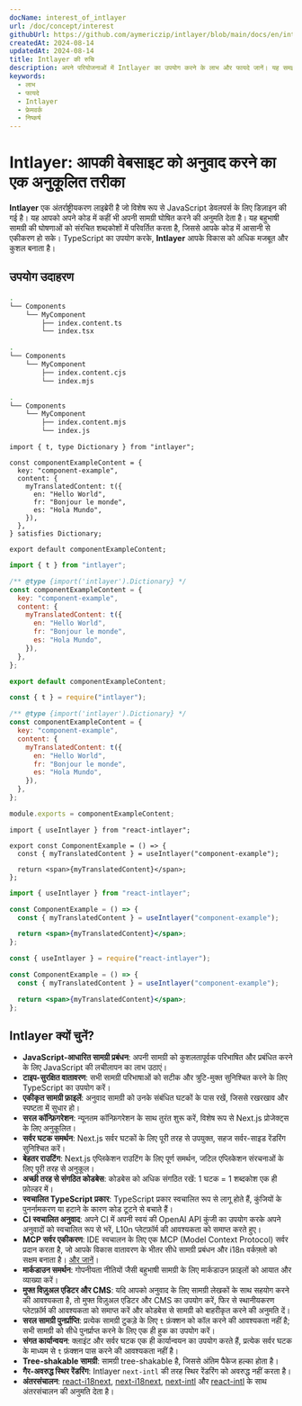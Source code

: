 ```yaml
---
docName: interest_of_intlayer
url: /doc/concept/interest
githubUrl: https://github.com/aymericzip/intlayer/blob/main/docs/en/interest_of_intlayer.md
createdAt: 2024-08-14
updatedAt: 2024-08-14
title: Intlayer की रुचि
description: अपने परियोजनाओं में Intlayer का उपयोग करने के लाभ और फायदे जानें। यह समझें कि Intlayer अन्य फ्रेमवर्क के बीच क्यों खड़ा है।
keywords:
  - लाभ
  - फायदे
  - Intlayer
  - फ्रेमवर्क
  - निष्कर्ष
---
```


# Intlayer: आपकी वेबसाइट को अनुवाद करने का एक अनुकूलित तरीका

**Intlayer** एक अंतर्राष्ट्रीयकरण लाइब्रेरी है जो विशेष रूप से JavaScript डेवलपर्स के लिए डिज़ाइन की गई है। यह आपको अपने कोड में कहीं भी अपनी सामग्री घोषित करने की अनुमति देता है। यह बहुभाषी सामग्री की घोषणाओं को संरचित शब्दकोशों में परिवर्तित करता है, जिससे आपके कोड में आसानी से एकीकरण हो सके। TypeScript का उपयोग करके, **Intlayer** आपके विकास को अधिक मजबूत और कुशल बनाता है।

## उपयोग उदाहरण

```bash codeFormat="typescript"
.
└── Components
    └── MyComponent
        ├── index.content.ts
        └── index.tsx
```

```bash codeFormat="commonjs"
.
└── Components
    └── MyComponent
        ├── index.content.cjs
        └── index.mjs
```

```bash codeFormat="esm"
.
└── Components
    └── MyComponent
        ├── index.content.mjs
        └── index.js
```

```tsx fileName="./Components/MyComponent/index.content.ts" codeFormat="typescript"
import { t, type Dictionary } from "intlayer";

const componentExampleContent = {
  key: "component-example",
  content: {
    myTranslatedContent: t({
      en: "Hello World",
      fr: "Bonjour le monde",
      es: "Hola Mundo",
    }),
  },
} satisfies Dictionary;

export default componentExampleContent;
```

```jsx fileName="./Components/MyComponent/index.mjx" codeFormat="esm"
import { t } from "intlayer";

/** @type {import('intlayer').Dictionary} */
const componentExampleContent = {
  key: "component-example",
  content: {
    myTranslatedContent: t({
      en: "Hello World",
      fr: "Bonjour le monde",
      es: "Hola Mundo",
    }),
  },
};

export default componentExampleContent;
```

```jsx fileName="./Components/MyComponent/index.csx" codeFormat="commonjs"
const { t } = require("intlayer");

/** @type {import('intlayer').Dictionary} */
const componentExampleContent = {
  key: "component-example",
  content: {
    myTranslatedContent: t({
      en: "Hello World",
      fr: "Bonjour le monde",
      es: "Hola Mundo",
    }),
  },
};

module.exports = componentExampleContent;
```

```tsx fileName="./Components/MyComponent/index.tsx" codeFormat="typescript"
import { useIntlayer } from "react-intlayer";

export const ComponentExample = () => {
  const { myTranslatedContent } = useIntlayer("component-example");

  return <span>{myTranslatedContent}</span>;
};
```

```jsx fileName="./Components/MyComponent/index.mjx" codeFormat="esm"
import { useIntlayer } from "react-intlayer";

const ComponentExample = () => {
  const { myTranslatedContent } = useIntlayer("component-example");

  return <span>{myTranslatedContent}</span>;
};
```

```jsx fileName="./Components/MyComponent/index.csx" codeFormat="commonjs"
const { useIntlayer } = require("react-intlayer");

const ComponentExample = () => {
  const { myTranslatedContent } = useIntlayer("component-example");

  return <span>{myTranslatedContent}</span>;
};
```

## Intlayer क्यों चुनें?

- **JavaScript-आधारित सामग्री प्रबंधन**: अपनी सामग्री को कुशलतापूर्वक परिभाषित और प्रबंधित करने के लिए JavaScript की लचीलापन का लाभ उठाएं।
- **टाइप-सुरक्षित वातावरण**: सभी सामग्री परिभाषाओं को सटीक और त्रुटि-मुक्त सुनिश्चित करने के लिए TypeScript का उपयोग करें।
- **एकीकृत सामग्री फ़ाइलें**: अनुवाद सामग्री को उनके संबंधित घटकों के पास रखें, जिससे रखरखाव और स्पष्टता में सुधार हो।
- **सरल कॉन्फ़िगरेशन**: न्यूनतम कॉन्फ़िगरेशन के साथ तुरंत शुरू करें, विशेष रूप से Next.js प्रोजेक्ट्स के लिए अनुकूलित।
- **सर्वर घटक समर्थन**: Next.js सर्वर घटकों के लिए पूरी तरह से उपयुक्त, सहज सर्वर-साइड रेंडरिंग सुनिश्चित करें।
- **बेहतर राउटिंग**: Next.js एप्लिकेशन राउटिंग के लिए पूर्ण समर्थन, जटिल एप्लिकेशन संरचनाओं के लिए पूरी तरह से अनुकूल।
- **अच्छी तरह से संगठित कोडबेस**: कोडबेस को अधिक संगठित रखें: 1 घटक = 1 शब्दकोश एक ही फ़ोल्डर में।
- **स्वचालित TypeScript प्रकार**: TypeScript प्रकार स्वचालित रूप से लागू होते हैं, कुंजियों के पुनर्नामकरण या हटाने के कारण कोड टूटने से बचाते हैं।
- **CI स्वचालित अनुवाद**: अपने CI में अपनी स्वयं की OpenAI API कुंजी का उपयोग करके अपने अनुवादों को स्वचालित रूप से भरें, L10n प्लेटफ़ॉर्म की आवश्यकता को समाप्त करते हुए।
- **MCP सर्वर एकीकरण**: IDE स्वचालन के लिए एक MCP (Model Context Protocol) सर्वर प्रदान करता है, जो आपके विकास वातावरण के भीतर सीधे सामग्री प्रबंधन और i18n वर्कफ़्लो को सक्षम बनाता है। [और जानें](https://github.com/aymericzip/intlayer/blob/main/docs/en/mcp_server.md)।
- **मार्कडाउन समर्थन**: गोपनीयता नीतियों जैसी बहुभाषी सामग्री के लिए मार्कडाउन फ़ाइलों को आयात और व्याख्या करें।
- **मुफ्त विज़ुअल एडिटर और CMS**: यदि आपको अनुवाद के लिए सामग्री लेखकों के साथ सहयोग करने की आवश्यकता है, तो मुफ्त विज़ुअल एडिटर और CMS का उपयोग करें, फिर से स्थानीयकरण प्लेटफ़ॉर्म की आवश्यकता को समाप्त करें और कोडबेस से सामग्री को बाहरीकृत करने की अनुमति दें।
- **सरल सामग्री पुनर्प्राप्ति**: प्रत्येक सामग्री टुकड़े के लिए `t` फ़ंक्शन को कॉल करने की आवश्यकता नहीं है; सभी सामग्री को सीधे पुनर्प्राप्त करने के लिए एक ही हुक का उपयोग करें।
- **संगत कार्यान्वयन**: क्लाइंट और सर्वर घटक एक ही कार्यान्वयन का उपयोग करते हैं, प्रत्येक सर्वर घटक के माध्यम से `t` फ़ंक्शन पास करने की आवश्यकता नहीं है।
- **Tree-shakable सामग्री**: सामग्री tree-shakable है, जिससे अंतिम पैकेज हल्का होता है।
- **गैर-अवरुद्ध स्थिर रेंडरिंग**: Intlayer `next-intl` की तरह स्थिर रेंडरिंग को अवरुद्ध नहीं करता है।
- **अंतरसंचालन**: [react-i18next](https://github.com/aymericzip/intlayer/blob/main/docs/en/intlayer_with_react-i18next.md), [next-i18next](https://github.com/aymericzip/intlayer/blob/main/docs/en/intlayer_with_next-i18next.md), [next-intl](https://github.com/aymericzip/intlayer/blob/main/docs/en/intlayer_with_next-intl.md) और [react-intl](https://github.com/aymericzip/intlayer/blob/main/docs/en/intlayer_with_react-intl.md) के साथ अंतरसंचालन की अनुमति देता है।
